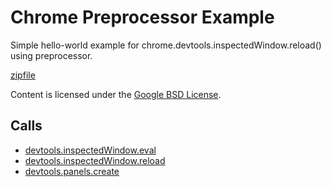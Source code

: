 
Chrome Preprocessor Example
=======

Simple hello-world example for chrome.devtools.inspectedWindow.reload() using preprocessor.

[zipfile](http://developer.chrome.com/extensions/examples/api/devtools/inspectedWindow/chrome-preprocessor.zip)

Content is licensed under the [Google BSD License](http://code.google.com/google_bsd_license.html).

Calls
-----

* [devtools.inspectedWindow.eval](http://developer.chrome.com/extensions/devtools.inspectedWindow.html#method-eval)
* [devtools.inspectedWindow.reload](http://developer.chrome.com/extensions/devtools.inspectedWindow.html#method-reload)
* [devtools.panels.create](http://developer.chrome.com/extensions/devtools.panels.html#method-create)